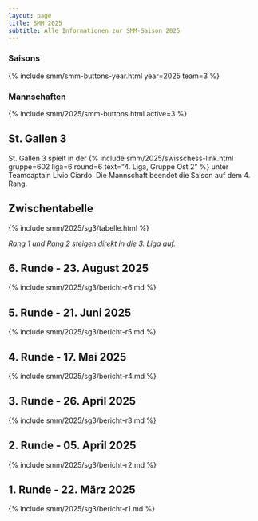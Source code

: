 ```yaml
---
layout: page
title: SMM 2025
subtitle: Alle Informationen zur SMM-Saison 2025
---
```


### Saisons

{% include smm/smm-buttons-year.html year=2025 team=3 %}

### Mannschaften

{% include smm/2025/smm-buttons.html active=3 %}

## St. Gallen 3

St. Gallen 3 spielt in der
{% include smm/2025/swisschess-link.html gruppe=602 liga=6 round=6 text="4. Liga, Gruppe Ost 2" %} unter Teamcaptain
Livio Ciardo. Die Mannschaft beendet die Saison auf dem 4. Rang.

## Zwischentabelle

{% include smm/2025/sg3/tabelle.html %}

_Rang 1 und Rang 2 steigen direkt in die 3. Liga auf._

## 6. Runde - 23. August 2025

{% include smm/2025/sg3/bericht-r6.md %}

## 5. Runde - 21. Juni 2025

{% include smm/2025/sg3/bericht-r5.md %}

## 4. Runde - 17. Mai 2025

{% include smm/2025/sg3/bericht-r4.md %}

## 3. Runde - 26. April 2025

{% include smm/2025/sg3/bericht-r3.md %}

## 2. Runde - 05. April 2025

{% include smm/2025/sg3/bericht-r2.md %}

## 1. Runde - 22. März 2025

{% include smm/2025/sg3/bericht-r1.md %}

<style>
table th, table td:nth-of-type(4) {
    white-space: nowrap;
}
</style>
